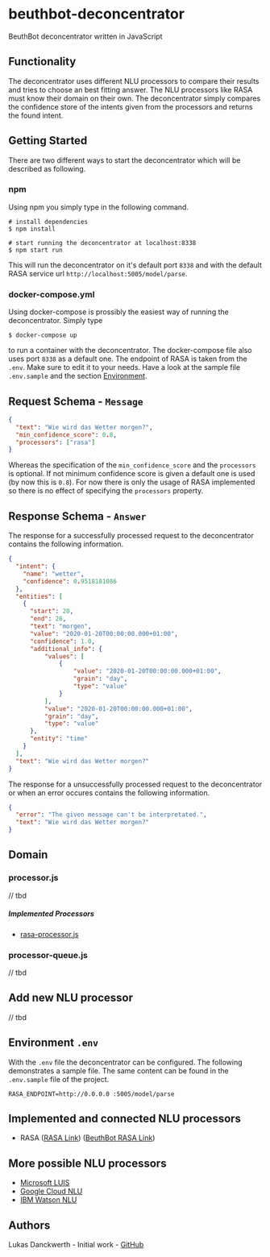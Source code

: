 # beuthbot-deconcentrator
BeuthBot deconcentrator written in JavaScript

## Functionality

The deconcentrator uses different NLU processors to compare their results
and tries to choose an best fitting answer. The NLU processors like RASA
must know their domain on their own. The deconcentrator simply compares
the confidence store of the intents given from the processors and returns
the found intent.

## Getting Started

There are two different ways to start the deconcentrator which will be described as following.

### npm
Using npm you simply type in the following command.
```shell script
# install dependencies
$ npm install

# start running the deconcentrator at localhost:8338
$ npm start run
```
This will run the deconcentrator on it's default port `8338` and with the default RASA service url `http://localhost:5005/model/parse`.

### docker-compose.yml

Using docker-compose is prossibly the easiest way of running the deconcentrator. Simply type
```shell script
$ docker-compose up
```
to run a container with the deconcentrator. The docker-compose file also uses port `8338` as a default one. The endpoint of RASA is taken from the `.env`. Make sure to edit it to your needs. Have a look at the sample file `.env.sample` and the section [Environment](#Environment-`.env`).

## Request Schema - `Message`
```json
{
  "text": "Wie wird das Wetter morgen?",
  "min_confidence_score": 0.8,
  "processors": ["rasa"]
}
```

Whereas the specification of the `min_confidence_score` and the
`processors` is optional. If not minimum confidence score is given
a default one is used (by now this is `0.8`). For now there is only
the usage of RASA implemented so there is no effect of specifying
the `processors` property.

## Response Schema - `Answer`
The response for a successfully processed request to the deconcentrator contains the following information.
```json
{
  "intent": {
    "name": "wetter",
    "confidence": 0.9518181086
  },
  "entities": [
    {
      "start": 20,
      "end": 26,
      "text": "morgen",
      "value": "2020-01-20T00:00:00.000+01:00",
      "confidence": 1.0,
      "additional_info": {
          "values": [
              {
                  "value": "2020-01-20T00:00:00.000+01:00",
                  "grain": "day",
                  "type": "value"
              }
          ],
          "value": "2020-01-20T00:00:00.000+01:00",
          "grain": "day",
          "type": "value"
      },
      "entity": "time"
    }
  ],
  "text": "Wie wird das Wetter morgen?"
}
```

The response for a unsuccessfully processed request to the deconcentrator or when an error occures contains the following information.
```json
{
  "error": "The given message can't be interpretated.",
  "text": "Wie wird das Wetter morgen?"
}
```

## Domain

### processor.js

// tbd

##### Implemented Processors
* [rasa-processor.js](model/rasa-processor.js)

### processor-queue.js

// tbd

## Add new NLU processor

// tbd

## Environment `.env`

With the `.env` file the deconcentrator can be configured. The following
demonstrates a sample file. The same content can be found in the
`.env.sample` file of the project.

```dotenv
RASA_ENDPOINT=http://0.0.0.0 :5005/model/parse
```

## Implemented and connected NLU processors

* RASA ([RASA Link](https://rasa.com/docs/rasa/)) ([BeuthBot RASA Link](https://rasa.com/docs/rasa/))

## More possible NLU processors

- [Microsoft LUIS](https://azure.microsoft.com/de-de/services/cognitive-services/language-understanding-intelligent-service/)
- [Google Cloud NLU](https://cloud.google.com/natural-language/)
- [IBM Watson NLU](https://www.ibm.com/watson/services/natural-language-understanding/)

## Authors

Lukas Danckwerth - Initial work - [GitHub](https://github.com/lukasdanckwerth)
